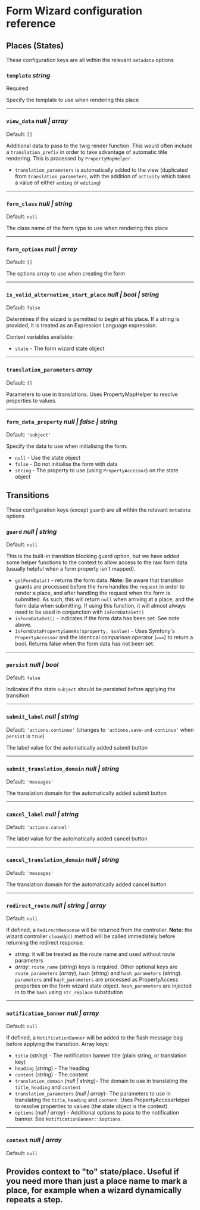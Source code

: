 # Form Wizard configuration reference

## Places (States)

These configuration keys are all within the relevant `metadata` options

### `template` *string*
Required

Specify the template to use when rendering this place

---

### `view_data` *null | array*
Default: `[]`

Additional data to pass to the twig render function. This would often include a `translation_prefix`
in order to take advantage of automatic title rendering. This is processed by `PropertyMapHelper`.

- `translation_parameters` is automatically added to the view (duplicated from `translation_parameters`, with the addition of `activity` which takes a value of either `adding` or `editing`) 

---

### `form_class` *null | string*
Default: `null`

The class name of the form type to use when rendering this place

---

### `form_options` *null | array*
Default: `[]`

The options array to use when creating the form

---

### `is_valid_alternative_start_place` *null | bool | string*
Default: `false`

Determines if the wizard is permitted to begin at his place. If a string is provided, it is treated as an Expression Language expression.

Context variables available:
- `state` - The form wizard state object

---

### `translation_parameters` *array*
Default: `[]`

Parameters to use in translations. Uses PropertyMapHelper to resolve properties to values.

---

### `form_data_property` *null | false | string*
Default: `'subject'`

Specify the data to use when initialising the form.

- `null` - Use the state object
- `false` - Do not initialise the form with data
- `string` - The property to use (using `PropertyAccessor`) on the state object

## Transitions

These configuration keys (except `guard`) are all within the relevant `metadata` options

### `guard` *null | string*
Default: `null`

This is the built-in transition blocking guard option, but we have added some helper functions to the context to allow
access to the raw form data (usually helpful when a form property isn't mapped).

- `getFormData()` - returns the form data. **Note:** Be aware that transition guards are processed before the `form`
  handles the `request` in order to render a place, and after handling the request when the form is submitted. As such,
  this will return `null` when arriving at a place, and the form data when submitting. If using this function, it will
  almost always need to be used in conjunction with `isFormDataSet()`
- `isFormDataSet()` - indicates if the form data has been set. See note above.
- `isFormDataPropertySameAs($property, $value)` - Uses Symfony's `PropertyAccessor` and the identical comparison
  operator (`===`) to return a bool. Returns false when the form data has not been set.
 

---

### `persist` *null | bool*
Default: `false`

Indicates if the state `subject` should be persisted before applying the transition

---

### `submit_label` *null | string*
Default: `'actions.continue'` (changes to `'actions.save-and-continue'` when `persist` is `true`)

The label value for the automatically added submit button

---

### `submit_translation_domain` *null | string*
Default: `'messages'`

The translation domain for the automatically added submit button

---

### `cancel_label` *null | string*
Default: `'actions.cancel'`

The label value for the automatically added cancel button

---

### `cancel_translation_domain` *null | string*
Default: `'messages'`

The translation domain for the automatically added cancel button

---

### `redirect_route` *null | string | array*
Default: `null`

If defined, a `RedirectResponse` will be returned from the controller. **Note:** the wizard controller `cleanUp()` method will be called immediately before returning the redirect response. 
- *string*: it will be treated as the route name and used without route parameters
- *array*: `route_name` (*string*) keys is required. Other optional keys are `route_parameters` (*array*), `hash` (*string*) and `hash_parameters` (*string*). `parameters` and `hash_parameters` are processed as
  PropertyAccess properties on the form wizard state object. `hash_parameters` are injected in to the `hash` using `str_replace` substitution 

---

### `notification_banner` *null | array*
Default: `null`

If defined, a `NotificationBanner` will be added to the flash message bag before applying the transition. Array keys:
- `title` (*string*) - The notification banner title (plain string, or translation key)
- `heading` (*string*) - The heading
- `content` (*string*) - The content
- `translation_domain` (*null | string*)- The domain to use in translating the `title`, `heading` and `content`
- `translation_parameters` (*null | array*)- The parameters to use in translating the `title`, `heading` and `content`. Uses PropertyAccessHelper to resolve properties to values (the state object is the context)
- `options` (*null | array*) - Additional options to pass to the notification banner. See `NotificationBanner::$options`.

---

### `context` *null | array*
Default: `null`

Provides context to "to" state/place. Useful if you need more than just a place name to mark a place, for example when a
wizard dynamically repeats a step. 
---
